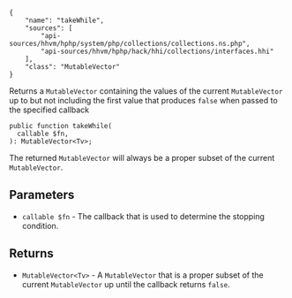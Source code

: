 ``` yamlmeta
{
    "name": "takeWhile",
    "sources": [
        "api-sources/hhvm/hphp/system/php/collections/collections.ns.php",
        "api-sources/hhvm/hphp/hack/hhi/collections/interfaces.hhi"
    ],
    "class": "MutableVector"
}
```




Returns a ` MutableVector ` containing the values of the current
`` MutableVector `` up to but not including the first value that produces
``` false ``` when passed to the specified callback




``` Hack
public function takeWhile(
  callable $fn,
): MutableVector<Tv>;
```




The returned ` MutableVector ` will always be a proper subset of the current
`` MutableVector ``.




## Parameters




+ ` callable $fn ` - The callback that is used to determine the stopping
  condition.




## Returns




* ` MutableVector<Tv> ` - A `` MutableVector `` that is a proper subset of the current
  ``` MutableVector ``` up until the callback returns ```` false ````.
<!-- HHAPIDOC -->
